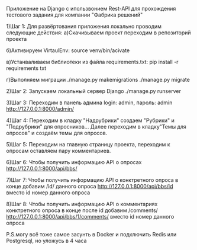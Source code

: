 
Приложение на Django с ипользвонием Rest-API для прохождения тестового задания для компании "Фабрика решений"

1)Шаг 1:
Для развёртования приложения локально проводим следующие действия:
а)Скачивываем проект переходим в репозиторий проекта

б)Активируем VirtaulEnv:
source venv/bin/acivate

в)Устанваливаем библиотеки из файла requirements.txt:
pip install -r requirements txt 

г)Выполняем миграции 
./manage.py makemigrations
./manage.py migrate

2)Шаг 2:
Запускаем локальный сервер  Django
./manage.py runserver

3)Шаг 3:
Переходим в панель админа login: admin, пароль: admin
http://127.0.0.1:8000/admin/

4)Шаг 4:
Переходим в кладку "Надрубрики" создаем "Рубрики" и "Подрубрики" для опросников...
Далее переходим в кладку"Темы для опросов" и создаём темы для опросов.

5)Шаг 5:
Переходим на главную страницу проекта, переходим к опросам оставляем пару комментариев.

6)Шаг 6:
Чтобы получить информацию API о опросах
http://127.0.0.1:8000/api/bbs/

7)Шаг 7:
Чтобы получить информацию API о конктретного опроса в конце добавим /id/ данного опроса
http://127.0.0.1:8000/api/bbs/id
вместо id номер данного опроса

8)Шаг 8:
Чтобы получить информацию API о комментариях конктретного опроса в конце после id добавим /comments/
http://127.0.0.1:8000/api/bbs/1/comments/
вместо id номер данного опроса


P.S.могу всё тоже самое засунть в Docker и подключить Redis или Postgresql, но уложусь в 4 часа
